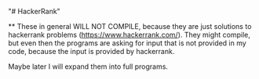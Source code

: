 "# HackerRank" 

** These in general WILL NOT COMPILE, because they are just solutions to hackerrank problems (https://www.hackerrank.com/).  They might
compile, but even then the programs are asking for input that is not provided in my code, because the input is
provided by hackerrank.

Maybe later I will expand them into full programs.
